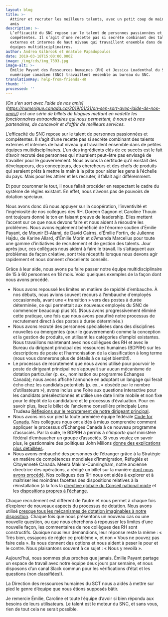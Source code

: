 ```yaml
---
layout: blog
title: >-
  Attirer et recruter les meilleurs talents, avec un petit coup de main de nos
  amis
description: >-
  L’efficacité du SNC repose sur le talent de personnes passionnées et
  compétentes. Il s’agit d’une recette pas si secrète combinant des talents
  externes et internes de haut niveau qui travaillent ensemble dans de petites
  équipes multidisciplinaires.
author: Andrea Gilbrook et Anatole Papadopoulos
date: 2019-03-18T15:00:00.000Z
image: /img/cds/img_7393.jpg
image-alt: >-
  Émilie Payant des Ressources humaines (RH) et Jessica Loadenthal du Service
  numérique canadien (SNC) travaillent ensemble au bureau du SNC.
translationKey: help-from-friends-HR
thumb: ''
processed: ''
---
```

*[On s’en sort avec l’aide de nos amis] (https://numerique.canada.ca/2019/01/31/on-sen-sort-avec-laide-de-nos-amis/) est une série de billets de blogues mettant en vedette les fonctionnaires extraordinaires qui nous permettent, à nous et à nos partenaires, de concevoir et d’offrir de meilleurs services.*

L’efficacité du SNC repose sur le talent de personnes passionnées et compétentes. Il s’agit d’une recette pas si secrète combinant des talents externes et internes de haut niveau qui travaillent ensemble dans de petites équipes multidisciplinaires. 
L’un des ingrédients clés de ce succès est le fait d’avoir recruté des personnes qui n’auraient peut-être pas envisagé de travailler pour le gouvernement. Nous avions la certitude qu’il existait des développeurs, des concepteurs, des chercheurs et des chefs de produits qui seraient prêts à mettre la main à la pâte pour aider les gens à l’échelle du pays. Mais pour les attirer et les recruter, il fallait agir différemment. 

Et pour couronner le tout, il nous fallait procéder en respectant le cadre du système de règles existant. En effet, nous n’avons pas de pouvoirs de dotation spéciaux.

Nous avons donc dû nous appuyer sur la coopération, l’inventivité et l’ingéniosité de nos collègues des RH. Doreen Gagnon et Caroline Thouin ont toujours donné le ton en faisant preuve de leadership. Elles mettent l’accent sur ce que nous devons faire et nous aident à résoudre les problèmes. Nous avons également bénéficié de l’énorme soutien d’Émilie Payant, de Mounir El-Alami, de David Cairns, d’Émilie Fortin, de Julienne Hajdu, de Karine Allard, d’Émilie Morin et d’Amanda Marcellus pour toute une gamme d’initiatives de recrutement et de gestion des talents. Jour après jour, ces collègues nous aident à faire le travail. Ils s’attaquent aux problèmes de façon créative, sont très réceptifs lorsque nous devons agir rapidement et nous donnent d’excellents conseils.

Grâce à leur aide, nous avons pu faire passer notre équipe multidisciplinaire de 15 à 60 personnes en 18 mois. Voici quelques exemples de la façon dont nous avons procédé.

* Nous avons repoussé les limites en matière de rapidité d’embauche. À nos débuts, nous avions souvent recours à l’embauche d’employés occasionnels, avant une « transition » vers des postes à durée déterminée, ce qui permettait aux nouveaux employés du SNC de commencer beaucoup plus tôt. (Nous avons progressivement éliminé cette pratique, une fois que nous avons peaufiné notre processus de recrutement direct à des postes à durée déterminée.)
* Nous avons recruté des personnes spécialisées dans des disciplines nouvelles ou émergentes (pour le gouvernement) comme la conception et la gestion de produits, en utilisant les catégories d’emploi existantes. Nous travaillons maintenant avec nos collègues des RH et avec le Bureau du dirigeant principal des ressources humaines (BDPRH) sur les descriptions de poste et l’harmonisation de la classification à long terme (nous vous donnerons plus de détails à ce sujet bientôt!).
* Le processus de recrutement que nous avons utilisé pour pourvoir le poste de dirigeant principal ne s’appuyait sur aucun mécanisme de dotation particulier (p. ex., nomination ou programme Échanges Canada); nous avons affiché l’annonce en adoptant un langage qui ferait écho chez les candidats potentiels (p. ex., « obsédé par le nombre d’utilisateurs »), avons inclus une Foire aux questions interactive pour les candidats présélectionnés et utilisé une date limite mobile et non fixe pour le dépôt de la candidature et le processus d’évaluation. Pour en savoir plus, lisez le billet de l’ancienne conseillère principale Lena Trudeau [Réflexions sur le recrutement de notre dirigeant principal](https://numerique.canada.ca/2018/04/09/le-recrutement-de-notre-dirigeant-principal/).
* Nous avons mis sur pied la toute première équipe fédérale [Code for Canada](https://codefor.ca/fr/). Nos collègues nous ont aidés à mieux comprendre comment appliquer le processus d’Échanges Canada à ce nouveau programme d’associés. Par la suite, le BDPRH a permis à *n’importe quel* ministère fédéral d’embaucher un groupe d’associés. Si vous voulez en savoir plus, le gestionnaire des politiques John Millons [donne des explications plus détaillées](https://numerique.canada.ca/2018/04/19/notre-partenariat-avec-code-for-canada/).
* Nous avons embauché des personnes de l’étranger grâce à la Stratégie en matière de compétences mondiales d’Immigration, Réfugiés et Citoyenneté Canada. Meera Makim-Cunningham, notre ancienne directrice des opérations, a rédigé un billet sur la manière [dont nous avons procédé](https://numerique.canada.ca/2018/10/12/strategie-en-matiere-de-competences-mondiales/). Nos collègues des RH nous ont aidés à explorer et à maîtriser les moindres facettes des dispositions relatives à la réinstallation (à la fois la [directive globale du Conseil national mixte](https://www.njc-cnm.gc.ca/directive/d6/fr) et les [dispositions propres à l’échange](https://www.canada.ca/fr/secretariat-conseil-tresor/services/deplacements-reinstallation/programme-reinstallation-integre-personnes-participant-programme-perfectionnement.html).

Chaque recrutement est différent de l’autre et nous permet à chaque fois d’explorer de nouveaux aspects du processus de dotation. Nous avons utilisé [presque tous les mécanismes de dotation imaginables à notre disposition](https://numerique.canada.ca/2018/01/09/embauche-au-snc/). Chaque fois que nous présentons un nouveau cas ou une nouvelle question, ou que nous cherchons à repousser les limites d’une nouvelle façon, les commentaires de nos collègues des RH sont constructifs. Quoique nous leur demandions, leur réponse reste la même : « Très bien, essayons de régler ce problème », et non « Vous ne pouvez pas faire cela ». Ils nous donnent des options et nous aident à peser le pour et le contre. Nous plaisantons souvent à ce sujet : « Nous y revoilà ».

Aujourd’hui, nous sommes plus proches que jamais. Émilie Payant partage un espace de travail avec notre équipe deux jours par semaine, et nous disposons d’un canal Slack commun pour les vérifications d’état et les questions (non classifiées!).

La Direction des ressources humaines du SCT nous a aidés à mettre sur pied le genre d’équipe que nous étions supposés bâtir. 

Je remercie Émilie, Caroline et toute l’équipe d’avoir si bien répondu aux besoins de leurs utilisateurs. Le talent est le moteur du SNC, et sans vous, rien de tout cela ne serait possible.
